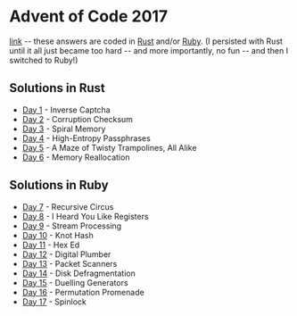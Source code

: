 # Advent of Code 2017

[link](https://adventofcode.com/2017) -- these answers are coded in [Rust](../doc/languages/Rust.md) and/or [Ruby](../doc/languages/Ruby.md). (I persisted with Rust until it all just became too hard -- and more importantly, no fun -- and then I switched to Ruby!)

## Solutions in Rust

- [Day 1](./01/README-01.md) - Inverse Captcha
- [Day 2](./02/README-02.md) - Corruption Checksum
- [Day 3](./03/README-03.md) - Spiral Memory
- [Day 4](./04/README-04.md) - High-Entropy Passphrases
- [Day 5](./05/README-05.md) - A Maze of Twisty Trampolines, All Alike
- [Day 6](./06/README-06.md) - Memory Reallocation

## Solutions in Ruby

- [Day 7](./07/README-07.md) - Recursive Circus
- [Day 8](./08/README-08.md) - I Heard You Like Registers
- [Day 9](./09/README-09.md) - Stream Processing
- [Day 10](./10/README-10.md) - Knot Hash
- [Day 11](./11/README-11.md) - Hex Ed
- [Day 12](./12/README-12.md) - Digital Plumber
- [Day 13](./13/README-13.md) - Packet Scanners
- [Day 14](./14/README-14.md) - Disk Defragmentation
- [Day 15](./15/README-15.md) - Duelling Generators
- [Day 16](./16/README-16.md) - Permutation Promenade
- [Day 17](./17/README-17.md) - Spinlock

